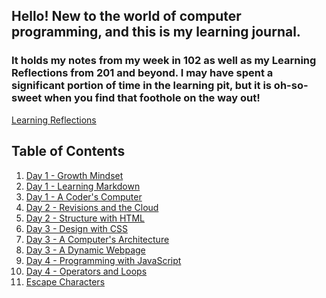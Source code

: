 
<head>
    <title>Learning Journal</title>
</head>


## Hello! New to the world of computer programming, and this is my learning journal.

### It holds my notes from my week in 102 as well as my Learning Reflections from 201 and beyond. I may have spent a significant portion of time in the learning pit, but it is oh-so-sweet when you find that foothole on the way out!

[Learning Reflections](01-learning-reflections.md)
## Table of Contents 

1. [Day 1 - Growth Mindset](growth-mindset.md)
2. [Day 1 - Learning Markdown](learning-markdown.md)
3. [Day 1 - A Coder's Computer](a-coder's-computer.md) 
4. [Day 2 - Revisions and the Cloud](revisions-and-cloud.md) 
5. [Day 2 - Structure with HTML](structure-with-HTML.md)
6. [Day 3 - Design with CSS](design-with-CSS.md)
7. [Day 3 - A Computer's Architecture](computer-architecture.md)
8. [Day 3 - A Dynamic Webpage](dynamic-webpage.md)
9. [Day 4 - Programming with JavaScript](programming-with-javascript.md)
10. [Day 4 - Operators and Loops](operators-and-loops.md)
11. [Escape Characters](escape-characters.md)




